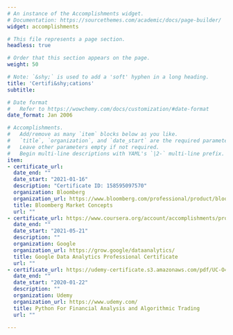 ```yaml
---
# An instance of the Accomplishments widget.
# Documentation: https://sourcethemes.com/academic/docs/page-builder/
widget: accomplishments

# This file represents a page section.
headless: true

# Order that this section appears on the page.
weight: 50

# Note: `&shy;` is used to add a 'soft' hyphen in a long heading.
title: 'Certifi&shy;cations'
subtitle:

# Date format
#   Refer to https://wowchemy.com/docs/customization/#date-format
date_format: Jan 2006

# Accomplishments.
#   Add/remove as many `item` blocks below as you like.
#   `title`, `organization`, and `date_start` are the required parameters.
#   Leave other parameters empty if not required.
#   Begin multi-line descriptions with YAML's `|2-` multi-line prefix.
item:
- certificate_url: 
  date_end: ""
  date_start: "2021-01-16"
  description: "Certificate ID: 158595097570"
  organization: Bloomberg
  organization_url: https://www.bloomberg.com/professional/product/bloomberg-market-concepts/
  title: Bloomberg Market Concepts
  url: ""
- certificate_url: https://www.coursera.org/account/accomplishments/professional-cert/S9QQ4ZC67XH3
  date_end: ""
  date_start: "2021-05-21"
  description: ""
  organization: Google
  organization_url: https://grow.google/dataanalytics/
  title: Google Data Analytics Professional Certificate
  url: ""
- certificate_url: https://udemy-certificate.s3.amazonaws.com/pdf/UC-O4LHNWFD.pdf
  date_end: ""
  date_start: "2020-01-22"
  description: ""
  organization: Udemy
  organization_url: https://www.udemy.com/
  title: Python For Financial Analysis and Algorithmic Trading
  url: ""

---
```

